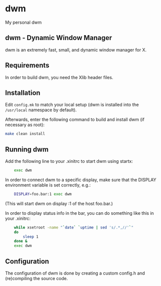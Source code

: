 # dwm
My personal dwm 

## dwm - Dynamic Window Manager
dwm is an extremely fast, small, and dynamic window manager for X.

## Requirements
In order to build dwm, you need the Xlib header files.

## Installation
Edit `config.mk` to match your local setup (dwm is installed into the `/usr/local` namespace by default).

Afterwards, enter the following command to build and install dwm (if necessary as root):

```bash
make clean install
```

## Running dwm
Add the following line to your .xinitrc to start dwm using startx:

```bash
    exec dwm
```

In order to connect dwm to a specific display, make sure that
the DISPLAY environment variable is set correctly, e.g.:

```bash
    DISPLAY=foo.bar:1 exec dwm

```
(This will start dwm on display :1 of the host foo.bar.)

In order to display status info in the bar, you can do something
like this in your .xinitrc:

```bash
    while xsetroot -name "`date` `uptime | sed 's/.*,//'`"
    do
    	sleep 1
    done &
    exec dwm

```

## Configuration
The configuration of dwm is done by creating a custom config.h
and (re)compiling the source code.


